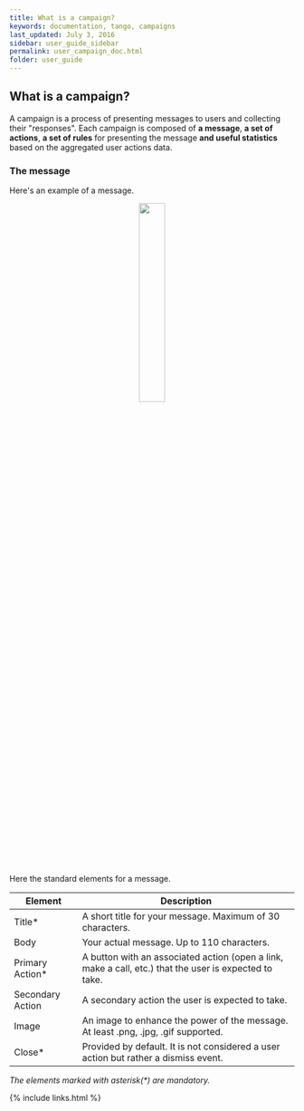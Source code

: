 ```yaml
---
title: What is a campaign?
keywords: documentation, tango, campaigns
last_updated: July 3, 2016
sidebar: user_guide_sidebar
permalink: user_campaign_doc.html
folder: user_guide
---
```


## What is a campaign?
A campaign is a process of presenting messages to users and collecting their "responses". Each campaign is composed of **a message**, **a set of actions**, **a set of rules** for presenting the message **and useful statistics** based on the aggregated user actions data.

### The message
Here's an example of a message.

<p align="center"> 
<img src="https://raw.githubusercontent.com/tangotargeting/tango-documentation/master/Hogwarts%20Express%20Sale%20Pop%20Up.png" width="30%">
</p>

Here the standard elements for a message.


| Element          | Description |
|------------------|-------------|
| Title*           | A short title for your message. Maximum of 30 characters.                                              |
| Body             | Your actual message. Up to 110 characters.                                                             |
| Primary Action*  | A button with an associated action (open a link, make a call, etc.) that the user is expected to take. |
| Secondary Action | A secondary action the user is expected to take.                                                       |
| Image            | An image to enhance the power of the message. At least .png, .jpg, .gif supported.                     |
| Close*           | Provided by default. It is not considered a user action but rather a dismiss event.                    |

_The elements marked with asterisk(*) are mandatory._

{% include links.html %}
